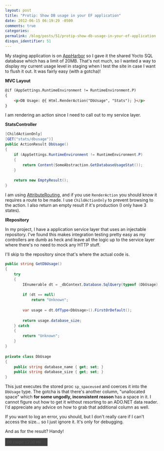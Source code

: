 ```yaml
---
layout: post
title: "Protip: Show DB usage in your EF application"
date: 2012-06-15 06:19:29 -0500
comments: true
categories:
permalink: /blog/posts/51/protip-show-db-usage-in-your-ef-application
disqus_identifier: 51
---
```


My staging application is on [AppHarbor](http://appharbor.com) so I gave it the shared Yocto SQL database which has a limit of 20MB. That's not much, so I wanted a way to display my current usage level in staging when I test the site in case I want to flush it out. It was fairly easy (with a gotcha)!

**MVC Layout**

```html
@if (AppSettings.RuntimeEnvironment != RuntimeEnvironment.P)
{
    <p>DB Usage: @{ Html.RenderAction("DbUsage", "Stats"); }</p>
}
```

I am rendering an action since I need to call out to my service layer.

**StatsController**

```c#
[ChildActionOnly]
[GET("stats/dbusage")]
public ActionResult DbUsage()
{
    if (AppSettings.RuntimeEnvironment != RuntimeEnvironment.P)
    {
        return Content(SomeAbstraction.GetDatabaseUsageStat());
    }

    return new EmptyResult();
}
```

I am using [AttributeRouting](https://github.com/mccalltd/AttributeRouting), and if you use `RenderAction` you should know it requires a route to be made. I use `ChildActionOnly` to prevent browsing to the action. I also return an empty result if it's production (I only have 3 states).

**IRepository**

In my project, I have a application service layer that uses an injectable repository. I've found this makes integration testing pretty easy as my controllers are dumb as heck and leave all the logic up to the service layer where there's no need to mock any HTTP stuff. 

I'll skip to the repository since that's where the actual code is.

```c#
public string GetDbUsage()
{
    try
    {
        IEnumerable dt = _dbContext.Database.SqlQuery(typeof (DbUsage), "sp_spaceused");

        if (dt == null)
            return "Unknown";

        var usage = dt.OfType<DbUsage>().FirstOrDefault();

        return usage.database_size;
    } catch
    {
        return "Unknown";
    }
}

private class DbUsage
{
    public string database_name { get; set; }
    public string database_size { get; set; }
}
```

This just executes the stored proc `sp_spaceused` and coerces it into the `DbUsage` type. The gotcha is that there's another column, "unallocated space" which **for some ungodly, inconsistent reason** has a space in it. I cannot figure out how to get it without resorting to an ADO.NET data reader. I'd appreciate any advice on how to grab that additional column as well.

If you want to log an error, you should, but I don't really care if I can't access the size... so I just ignore it. It's only for debugging.

And as for the result? Handy!

![DB Usage](/blog/images/53.png)